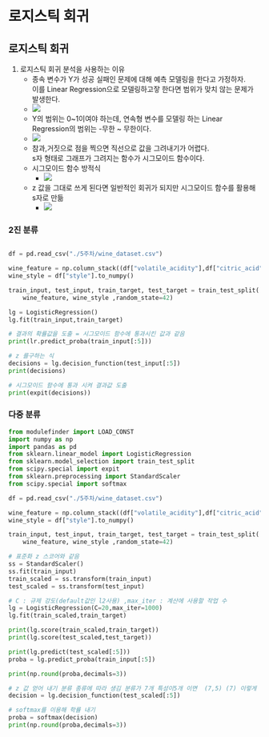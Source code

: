 # 로지스틱 회귀
## 로지스틱 회귀

1. 로지스틱 회귀 분석을 사용하는 이유
   -  종속 변수가 Y가 성공 실패인 문제에 대해 예측 모델링을 한다고 가정하자. </br> 이를 Linear Regression으로 모델링하고잫 한다면 범위가 맞치 않는 문제가 발생한다.
   -  ![](https://img1.daumcdn.net/thumb/R1280x0/?scode=mtistory2&fname=https%3A%2F%2Ft1.daumcdn.net%2Fcfile%2Ftistory%2F99C6283D5E7D4C282B)
   -  Y의 범위는 0~1이여야 하는데, 연속형 변수를 모델링 하는 Linear Regression의 범위는 -무한 ~ 무한이다.
   - ![](https://img1.daumcdn.net/thumb/R1280x0/?scode=mtistory2&fname=https%3A%2F%2Fblog.kakaocdn.net%2Fdn%2FrogbT%2FbtqDpgxkUlr%2F0WWgbB2dbe0p6HltxDCplK%2Fimg.png)
   - 참과,거짓으로 점을 찍으면 직선으로 값을 그려내기가 어렵다.</br> s자 형태로 그래프가 그려지는 함수가 시그모이드 함수이다.
   - 시그모이드 함수 방적식
     - ![](https://img1.daumcdn.net/thumb/R1280x0/?scode=mtistory2&fname=https%3A%2F%2Fblog.kakaocdn.net%2Fdn%2FckDKR8%2FbtqDoUadVQM%2FJm9MAosKa95kThU5Q7I0q0%2Fimg.png)
   - z 값을 그대로 쓰게 된다면 일반적인 회귀가 되지만 시그모이드 함수를 활용해 s자로 만듦
     - ![](https://img1.daumcdn.net/thumb/R1280x0/?scode=mtistory2&fname=https%3A%2F%2Fblog.kakaocdn.net%2Fdn%2FCuwUl%2Fbtq8KYtwxag%2F25ZOma79MHgmFykAxrSwVk%2Fimg.png)
### 2진 분류
``` py

df = pd.read_csv("./5주차/wine_dataset.csv")

wine_feature = np.column_stack((df["volatile_acidity"],df["citric_acid"]))
wine_style = df["style"].to_numpy()

train_input, test_input, train_target, test_target = train_test_split(
    wine_feature, wine_style ,random_state=42)

lg = LogisticRegression()
lg.fit(train_input,train_target)

# 결과의 확률값을 도출 = 시그모이드 함수에 통과시킨 값과 같음
print(lr.predict_proba(train_input[:5]))

# z 를구하는 식 
decisions = lg.decision_function(test_input[:5])
print(decisions)

# 시그모이드 함수에 통과 시켜 결과값 도출 
print(expit(decisions))
```

### 다중 분류
``` py
from modulefinder import LOAD_CONST
import numpy as np
import pandas as pd
from sklearn.linear_model import LogisticRegression
from sklearn.model_selection import train_test_split
from scipy.special import expit
from sklearn.preprocessing import StandardScaler
from scipy.special import softmax

df = pd.read_csv("./5주차/wine_dataset.csv")

wine_feature = np.column_stack((df["volatile_acidity"],df["citric_acid"]))
wine_style = df["style"].to_numpy()

train_input, test_input, train_target, test_target = train_test_split(
    wine_feature, wine_style ,random_state=42)

# 표준화 z 스코어와 같음
ss = StandardScaler()
ss.fit(train_input)
train_scaled = ss.transform(train_input)
test_scaled = ss.transform(test_input)

# C : 규제 강도(default값인 l2사용) ,max_iter : 계산에 사용할 작업 수
lg = LogisticRegression(C=20,max_iter=1000)
lg.fit(train_scaled,train_target)

print(lg.score(train_scaled,train_target))
print(lg.score(test_scaled,test_target))

print(lg.predict(test_scaled[:5]))
proba = lg.predict_proba(train_input[:5])

print(np.round(proba,decimals=3))

# z 값 얻어 내기 분류 종류에 따라 생김 분류가 7개 특성이5개 이면  (7,5) (7) 이렇게 나옴 
decision = lg.decision_function(test_scaled[:5])

# softmax를 이용해 학률 내기
proba = softmax(decision)
print(np.round(proba,decimals=3))
```